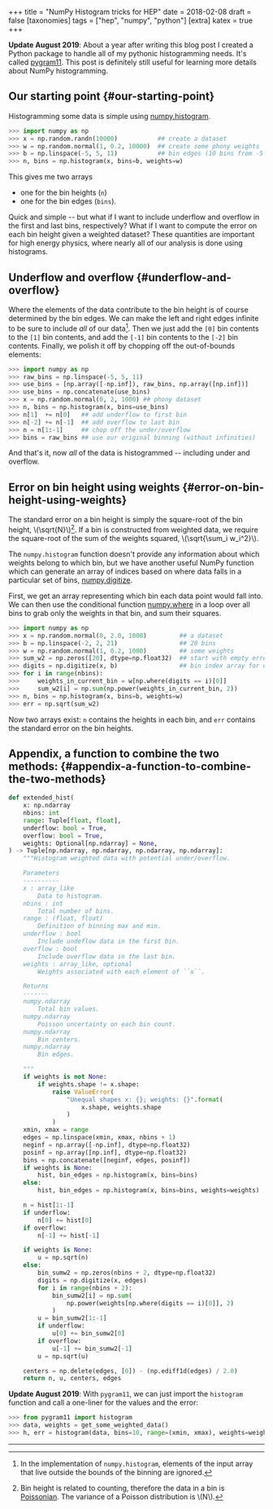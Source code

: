 +++
title = "NumPy Histogram tricks for HEP"
date = 2018-02-08
draft = false
[taxonomies]
tags = ["hep", "numpy", "python"]
[extra]
katex = true
+++

**Update August 2019**: About a year after writing this blog post I
created a Python package to handle all of my pythonic histogramming
needs. It's called
[pygram11](https://github.com/douglasdavis/pygram11). This post is
definitely still useful for learning more details about NumPy
histogramming.


## Our starting point {#our-starting-point}

Histogramming some data is simple using
[numpy.histogram](https://docs.scipy.org/doc/numpy/reference/generated/numpy.histogram.html).

```python
>>> import numpy as np
>>> x = np.random.randn(10000)           ## create a dataset
>>> w = np.random.normal(1, 0.2, 10000)  ## create some phony weights
>>> b = np.linspace(-5, 5, 11)           ## bin edges (10 bins from -5 to 5)
>>> n, bins = np.histogram(x, bins=b, weights=w)
```

This gives me two arrays

- one for the bin heights (`n`)
- one for the bin edges (`bins`).

Quick and simple -- but what if I want to include underflow and
overflow in the first and last bins, respectively? What if I want to
compute the error on each bin height given a weighted dataset? These
quantities are important for high energy physics, where nearly all of
our analysis is done using histograms.


## Underflow and overflow {#underflow-and-overflow}

Where the elements of the data contribute to the bin height is of
course determined by the bin edges. We can make the left and right
edges infinite to be sure to include _all_ of our data[^1]. Then we
just add the `[0]` bin contents to the `[1]` bin contents, and add the
`[-1]` bin contents to the `[-2]` bin contents. Finally, we polish it
off by chopping off the out-of-bounds elements:

```python
>>> import numpy as np
>>> raw_bins = np.linspace(-5, 5, 11)
>>> use_bins = [np.array([-np.inf]), raw_bins, np.array([np.inf])]
>>> use_bins = np.concatenate(use_bins)
>>> x = np.random.normal(0, 2, 1000) ## phony dataset
>>> n, bins = np.histogram(x, bins=use_bins)
>>> n[1]  += n[0]   ## add underflow to first bin
>>> n[-2] += n[-1]  ## add overflow to last bin
>>> n = n[1:-1]     ## chop off the under/overflow
>>> bins = raw_bins ## use our original binning (without infinities)
```

And that's it, now _all_ of the data is histogrammed -- including
under and overflow.


## Error on bin height using weights {#error-on-bin-height-using-weights}

The standard error on a bin height is simply the square-root of the
bin height, \\(\sqrt{N}\\)[^2]. If a bin is constructed from weighted
data, we require the square-root of the sum of the weights squared,
\\(\sqrt{\sum\_i w\_i^2}\\).

The `numpy.histogram` function doesn't provide any information about
which weights belong to which bin, but we have another useful NumPy
function which can generate an array of indices based on where data
falls in a particular set of bins,
[numpy.digitize](https://docs.scipy.org/doc/numpy/reference/generated/numpy.digitize.html).

First, we get an array representing which bin each data point would
fall into. We can then use the conditional function
[numpy.where](https://docs.scipy.org/doc/numpy/reference/generated/numpy.where.html)
in a loop over all bins to grab only the weights in that bin, and sum
their squares.

```python
>>> import numpy as np
>>> x = np.random.normal(0, 2.0, 1000)         ## a dataset
>>> b = np.linspace(-2, 2, 21)                 ## 20 bins
>>> w = np.random.normal(1, 0.2, 1000)         ## some weights
>>> sum_w2 = np.zeros([20], dtype=np.float32)  ## start with empty errors
>>> digits = np.digitize(x, b)                 ## bin index array for each data element
>>> for i in range(nbins):
>>>     weights_in_current_bin = w[np.where(digits == i)[0]]
>>>     sum_w2[i] = np.sum(np.power(weights_in_current_bin, 2))
>>> n, bins = np.histogram(x, bins=b, weights=w)
>>> err = np.sqrt(sum_w2)
```

Now two arrays exist: `n` contains the heights in each bin, and `err`
contains the standard error on the bin heights.


## Appendix, a function to combine the two methods: {#appendix-a-function-to-combine-the-two-methods}

```python
def extended_hist(
    x: np.ndarray
    nbins: int
    range: Tuple[float, float],
    underflow: bool = True,
    overflow: bool = True,
    weights: Optional[np.ndarray] = None,
) -> Tuple[np.ndarray, np.ndarray, np.ndarray, np.ndarray]:
    """Histogram weighted data with potential under/overflow.

    Parameters
    ----------
    x : array_like
        Data to histogram.
    nbins : int
        Total number of bins.
    range : (float, float)
        Definition of binning max and min.
    underflow : bool
        Include undeflow data in the first bin.
    overflow : bool
        Include overflow data in the last bin.
    weights : array_like, optional
        Weights associated with each element of ``x``.

    Returns
    -------
    numpy.ndarray
        Total bin values.
    numpy.ndarray
        Poisson uncertainty on each bin count.
    numpy.ndarray
        Bin centers.
    numpy.ndarray
        Bin edges.

    """
    if weights is not None:
        if weights.shape != x.shape:
            raise ValueError(
                "Unequal shapes x: {}; weights: {}".format(
                    x.shape, weights.shape
                )
            )
    xmin, xmax = range
    edges = np.linspace(xmin, xmax, nbins + 1)
    neginf = np.array([-np.inf], dtype=np.float32)
    posinf = np.array([np.inf], dtype=np.float32)
    bins = np.concatenate([neginf, edges, posinf])
    if weights is None:
        hist, bin_edges = np.histogram(x, bins=bins)
    else:
        hist, bin_edges = np.histogram(x, bins=bins, weights=weights)

    n = hist[1:-1]
    if underflow:
        n[0] += hist[0]
    if overflow:
        n[-1] += hist[-1]

    if weights is None:
        u = np.sqrt(n)
    else:
        bin_sumw2 = np.zeros(nbins + 2, dtype=np.float32)
        digits = np.digitize(x, edges)
        for i in range(nbins + 2):
            bin_sumw2[i] = np.sum(
                np.power(weights[np.where(digits == i)[0]], 2)
            )
        u = bin_sumw2[1:-1]
        if underflow:
            u[0] += bin_sumw2[0]
        if overflow:
            u[-1] += bin_sumw2[-1]
        u = np.sqrt(u)

    centers = np.delete(edges, [0]) - (np.ediff1d(edges) / 2.0)
    return n, u, centers, edges
```

**Update August 2019**: With `pygram11`, we can just import the
`histogram` function and call a one-liner for the values and the
error:

```python
>>> from pygram11 import histogram
>>> data, weights = get_some_weighted_data()
>>> h, err = histogram(data, bins=10, range=(xmin, xmax), weights=weights, flow=True)
```

---

[^1]: In the implementation of `numpy.histogram`, elements of the
    input array that live outside the bounds of the binning are
    ignored.

[^2]: Bin height is related to counting, therefore the data in a bin
    is
    [Poissonian](https://en.wikipedia.org/wiki/Poisson_distribution).
    The variance of a Poisson distribution is \\(N\\).
